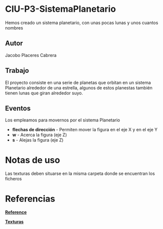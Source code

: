 # CIU-P3-SistemaPlanetario
Hemos creado un sistema planetario, con unas pocas lunas y unos cuantos nombres

## Autor
Jacobo Placeres Cabrera

## Trabajo
El proyecto consiste en una serie de planetas que orbitan en un sistema Planetario alrededor de una estrella, algunos de estos planestas también tienen lunas que giran alrededor suyo.

## Eventos
Los empleamos para movernos por el sistema Planetario

*   **flechas de dirección**  - Permiten mover la figura en el eje X y en el eje Y
*   **w**                     - Acerca la figura (eje Z)
*   **s**                     - Alejas la figura (eje Z)

# Notas de uso
Las texturas deben situarse en la misma carpeta donde se encuentran los ficheros

# Referencias
**[Reference](https://processing.org/reference)**

**[Texturas](https://www.solarsystemscope.com/textures/)**
